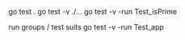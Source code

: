 go test .
go test -v ./...
go test -v -run Test_isPrime

run groups / test suits
go test -v -run Test_app
